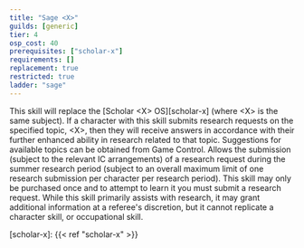 ```yaml
---
title: "Sage <X>"
guilds: [generic]
tier: 4
osp_cost: 40
prerequisites: ["scholar-x"]
requirements: []
replacement: true
restricted: true
ladder: "sage"
---
```

This skill will replace the [Scholar \<X> OS][scholar-x] (where \<X> is the same subject). If a character with this skill submits research requests on the specified topic, \<X>, then they will receive answers in accordance with their further enhanced ability in research related to that topic. Suggestions for available topics can be obtained from Game Control. Allows the submission (subject to the relevant IC arrangements) of a research request during the summer research period (subject to an overall maximum limit of one research submission per character per research period). This skill may only be purchased once and to attempt to learn it you must submit a research request. While this skill primarily assists with research, it may grant additional information at a referee's discretion, but it cannot replicate a character skill, or occupational skill.

[scholar-x]: {{< ref "scholar-x" >}}